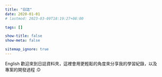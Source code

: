 ```yaml
---
title: "日誌"
date: 2020-01-01
# lastmod: 2023-03-09T18:19:27+08:00

tags: []

show-title: false
show-meta: false

sitemap_ignore: true
---
```


English 歡迎來到日誌資料夾，這裡會用更輕鬆的角度來分享我的學習紀錄，以及專案的開發過程 :D


